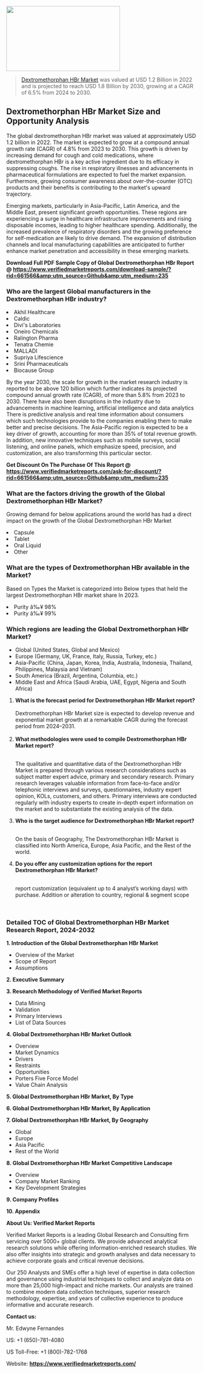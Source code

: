 <img src="https://ffe5etoiles.com/wp-content/uploads/2024/12/MST1-300x171.png" alt="" width="300" height="171" class="alignnone size-medium wp-image-20088" /><blockquote><p><p><a href="https://www.verifiedmarketreports.com/download-sample/?rid=661566&utm_source=Github&utm_medium=235" target="_blank">Dextromethorphan HBr Market</a> was valued at USD 1.2 Billion in 2022 and is projected to reach USD 1.8 Billion by 2030, growing at a CAGR of 6.5% from 2024 to 2030.</p></blockquote><p><h2>Dextromethorphan HBr Market Size and Opportunity Analysis</h2><p>The global dextromethorphan HBr market was valued at approximately USD 1.2 billion in 2022. The market is expected to grow at a compound annual growth rate (CAGR) of 4.8% from 2023 to 2030. This growth is driven by increasing demand for cough and cold medications, where dextromethorphan HBr is a key active ingredient due to its efficacy in suppressing coughs. The rise in respiratory illnesses and advancements in pharmaceutical formulations are expected to fuel the market expansion. Furthermore, growing consumer awareness about over-the-counter (OTC) products and their benefits is contributing to the market's upward trajectory.</p><p>Emerging markets, particularly in Asia-Pacific, Latin America, and the Middle East, present significant growth opportunities. These regions are experiencing a surge in healthcare infrastructure improvements and rising disposable incomes, leading to higher healthcare spending. Additionally, the increased prevalence of respiratory disorders and the growing preference for self-medication are likely to drive demand. The expansion of distribution channels and local manufacturing capabilities are anticipated to further enhance market penetration and accessibility in these emerging markets.</p></p><p class=""><strong>Download Full PDF Sample Copy of Global Dextromethorphan HBr Report @ <a href="https://www.verifiedmarketreports.com/download-sample/?rid=661566&amp;utm_source=Github&amp;utm_medium=235" target="_blank">https://www.verifiedmarketreports.com/download-sample/?rid=661566&amp;utm_source=Github&amp;utm_medium=235</a></strong></p><h3 id="" class="">Who are the largest Global manufacturers in the Dextromethorphan HBr industry?</h3><p><li>Akhil Healthcare</li><li> Caldic</li><li> Divi's Laboratories</li><li> Oneiro Chemicals</li><li> Ralington Pharma</li><li> Tenatra Chemie</li><li> MALLADI</li><li> Supriya Lifescience</li><li> Srini Pharmaceuticals</li><li> Biocause Group</li></p><div class=""><div class="" dir="" data-message-author-role="" data-message-id="" data-message-model-slug=""><div class=""><div class=""><div class=""><div class="" dir="" data-message-author-role="" data-message-id="" data-message-model-slug=""><div class=""><div class=""><p>By the year 2030, the scale for growth in the market research industry is reported to be above 120 billion which further indicates its projected compound annual growth rate (CAGR), of more than 5.8% from 2023 to 2030. There have also been disruptions in the industry due to advancements in machine learning, artificial intelligence and data analytics There is predictive analysis and real time information about consumers which such technologies provide to the companies enabling them to make better and precise decisions. The Asia-Pacific region is expected to be a key driver of growth, accounting for more than 35% of total revenue growth. In addition, new innovative techniques such as mobile surveys, social listening, and online panels, which emphasize speed, precision, and customization, are also transforming this particular sector.</p><p><strong>Get Discount On The Purchase Of This Report @&nbsp; <a href="https://www.verifiedmarketreports.com/ask-for-discount/?rid=661566&amp;utm_source=Github&amp;utm_medium=235" target="_blank">https://www.verifiedmarketreports.com/ask-for-discount/?rid=661566&amp;utm_source=Github&amp;utm_medium=235</a></strong></p></div></div></div></div></div></div></div></div><h3 id="" class="">What are the factors driving the growth of the Global Dextromethorphan HBr Market?</h3><p id="" class="">Growing demand for below applications around the world has had a direct impact on the growth of the Global Dextromethorphan HBr Market</p><p id="" class=""><li>Capsule</li><li> Tablet</li><li> Oral Liquid</li><li> Other</li></p><h3 id="" class="">What are the types of Dextromethorphan HBr available in the Market?</h3><p id="" class="">Based on Types the Market is categorized into Below types that held the largest Dextromethorphan HBr market share In 2023.</p><p id="" class=""><li>Purity â‰¥ 98%</li><li> Purity â‰¥ 99%</li></p><h3 id="" class="">Which regions are leading the Global Dextromethorphan HBr Market?</h3><ul><li>Global (United States, Global and Mexico)</li><li>Europe (Germany, UK, France, Italy, Russia, Turkey, etc.)</li><li>Asia-Pacific (China, Japan, Korea, India, Australia, Indonesia, Thailand, Philippines, Malaysia and Vietnam)</li><li>South America (Brazil, Argentina, Columbia, etc.)</li><li>Middle East and Africa (Saudi Arabia, UAE, Egypt, Nigeria and South Africa)</li></ul><p><ol><li><strong>What is the forecast period for Dextromethorphan HBr Market report?<br /></strong><br /><span data-sheets-root="1" data-sheets-value="{&quot;1&quot;:2,&quot;2&quot;:&quot;XXXX size is expected to develop revenue and exponential market growth at a remarkable CAGR during the forecast period from 2024&ndash;2030.&quot;}" data-sheets-userformat="{&quot;2&quot;:12674,&quot;4&quot;:{&quot;1&quot;:2,&quot;2&quot;:16776960},&quot;10&quot;:2,&quot;11&quot;:0,&quot;15&quot;:&quot;Arial&quot;,&quot;16&quot;:12}">Dextromethorphan HBr Market size is expected to develop revenue and exponential market growth at a remarkable CAGR during the forecast period from 2024&ndash;2031.</span><br /><br /></li><li><strong>What methodologies were used to compile Dextromethorphan HBr Market report?<br /><br /></strong><p>The qualitative and quantitative data of the&nbsp;Dextromethorphan HBr Market is prepared through various research considerations such as subject matter expert advice, primary and secondary research. Primary research leverages valuable information from face-to-face and/or telephonic interviews and surveys, questionnaires, industry expert opinion, KOLs, customers, and others. Primary interviews are conducted regularly with industry experts to create in-depth expert information on the market and to substantiate the existing analysis of the data.&nbsp;</p></li><li><strong>Who is the target audience for Dextromethorphan HBr Market report?<br /><br /></strong><p>On the basis of Geography, The&nbsp;Dextromethorphan HBr Market is classified into North America, Europe, Asia Pacific, and the Rest of the world.</p></li><li><strong>Do you offer any customization options for the report Dextromethorphan HBr Market?<br /><br /></strong><p>report customization (equivalent up to 4 analyst&rsquo;s working days) with purchase. Addition or alteration to country, regional &amp; segment scope</p><p>&nbsp;</p></li></ol></p><h3 id="" class="">Detailed TOC of Global Dextromethorphan HBr Market Research Report, 2024-2032</h3><p id="" class=""><strong>1. Introduction of the Global Dextromethorphan HBr Market</strong></p><ul><li>Overview of the Market</li><li>Scope of Report</li><li>Assumptions</li></ul><p id="" class=""><strong>2. Executive Summary</strong></p><p id="" class=""><strong>3. Research Methodology of&nbsp;Verified Market Reports</strong></p><ul><li>Data Mining</li><li>Validation</li><li>Primary Interviews</li><li>List of Data Sources</li></ul><p id="" class=""><strong>4. Global Dextromethorphan HBr Market Outlook</strong></p><ul><li>Overview</li><li>Market Dynamics</li><li>Drivers</li><li>Restraints</li><li>Opportunities</li><li>Porters Five Force Model</li><li>Value Chain Analysis</li></ul><p id="" class=""><strong>5. Global Dextromethorphan HBr Market, By&nbsp;Type</strong></p><p id="" class=""><strong>6. Global Dextromethorphan HBr Market, By Application</strong></p><p id="" class=""><strong>7. Global Dextromethorphan HBr Market, By Geography</strong></p><ul><li>Global</li><li>Europe</li><li>Asia Pacific</li><li>Rest of the World</li></ul><p id="" class=""><strong>8. Global Dextromethorphan HBr Market Competitive Landscape</strong></p><ul><li>Overview</li><li>Company Market Ranking</li><li>Key Development Strategies</li></ul><p id="" class=""><strong>9. Company Profiles</strong></p><p id="" class=""><strong>10. Appendix</strong></p><p id="" class=""><strong>About Us: Verified Market Reports</strong></p><p id="" class="">Verified Market Reports is a leading Global Research and Consulting firm servicing over 5000+ global clients. We provide advanced analytical research solutions while offering information-enriched research studies. We also offer insights into strategic and growth analyses and data necessary to achieve corporate goals and critical revenue decisions.</p><p id="" class="">Our 250 Analysts and SMEs offer a high level of expertise in data collection and governance using industrial techniques to collect and analyze data on more than 25,000 high-impact and niche markets. Our analysts are trained to combine modern data collection techniques, superior research methodology, expertise, and years of collective experience to produce informative and accurate research.</p><p id="" class=""><strong>Contact us:</strong></p><p id="" class="">Mr. Edwyne Fernandes</p><p id="" class="">US: +1 (650)-781-4080</p><p id="" class="">US Toll-Free: +1 (800)-782-1768</p><p id="" class="">Website: <a target="" data-test-app-aware-link=""><strong>https://www.verifiedmarketreports.com/</strong></a></p>
